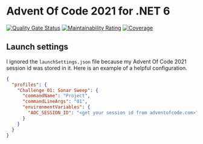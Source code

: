 # Advent Of Code 2021 for .NET 6

[![Quality Gate Status](https://sonarcloud.io/api/project_badges/measure?project=lfarci_advent-of-code-2021&metric=alert_status)](https://sonarcloud.io/summary/new_code?id=lfarci_advent-of-code-2021)
[![Maintainability Rating](https://sonarcloud.io/api/project_badges/measure?project=lfarci_advent-of-code-2021&metric=sqale_rating)](https://sonarcloud.io/summary/new_code?id=lfarci_advent-of-code-2021)
[![Coverage](https://sonarcloud.io/api/project_badges/measure?project=lfarci_advent-of-code-2021&metric=coverage)](https://sonarcloud.io/summary/new_code?id=lfarci_advent-of-code-2021)

## Launch settings
I ignored the `launchSettings.json` file because my Advent Of Code 2021 session id was stored in it. Here is an example of a helpful configuration.

```json
{
  "profiles": {
    "Challenge 01: Sonar Sweep": {
      "commandName": "Project",
      "commandLineArgs": "01",
      "environmentVariables": {
        "AOC_SESSION_ID": "<get your session id from adventofcode.com>"
      }
    }
  }
}
```